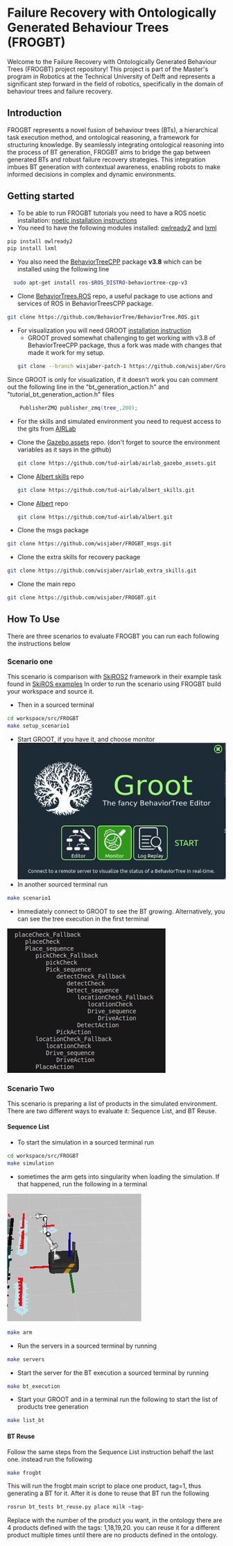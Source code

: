 # Failure Recovery with Ontologically Generated Behaviour Trees (FROGBT)
Welcome to the Failure Recovery with Ontologically Generated Behaviour Trees (FROGBT) project repository! This project is part of the Master's program in Robotics at the Technical University of Delft and represents a significant step forward in the field of robotics, specifically in the domain of behaviour trees and failure recovery.

## Introduction
FROGBT represents a novel fusion of behaviour trees (BTs), a hierarchical task execution method, and ontological reasoning, a framework for structuring knowledge. By seamlessly integrating ontological reasoning into the process of BT generation, FROGBT aims to bridge the gap between generated BTs and robust failure recovery strategies. This integration imbues BT generation with contextual awareness, enabling robots to make informed decisions in complex and dynamic environments.

## Getting started
- To be able to run FROGBT tutorials you need to have a ROS noetic installation: [noetic installation instructions](http://wiki.ros.org/noetic/Installation/Ubuntu)
- You need to have the following modules installed: [owlready2](https://pypi.org/project/owlready2/) and [lxml](https://pypi.org/project/lxml/)
```bash
pip install owlready2
pip install lxml
```
- You also need the [BehaviorTreeCPP](https://github.com/BehaviorTree/BehaviorTree.CPP) package **v3.8** which can be installed using the following line 
```bash
  sudo apt-get install ros-$ROS_DISTRO-behaviortree-cpp-v3
```
- Clone [BehaviorTrees.ROS](https://github.com/BehaviorTree/BehaviorTree.ROS) repo, a useful package to use actions and services of ROS in BehaviorTreesCPP package. 
```bash
git clone https://github.com/BehaviorTree/BehaviorTree.ROS.git
```
- For visualization you will need GROOT [installation instruction](https://github.com/wisjaber/Groot) 
	- GROOT proved somewhat challenging to get working with v3.8 of BehaviorTreeCPP package, thus a fork was made with changes that made it work for my setup. 		
	```bash
	git clone --branch wisjaber-patch-1 https://github.com/wisjaber/Groot.git
	```
Since GROOT is only for visualization, if it doesn't work you can comment out the following line in the "bt_generation_action.h" and "tutorial_bt_generation_action.h" files
```C++
	PublisherZMQ publisher_zmq(tree_,200);
```
- For the skills and simulated environment you need to request access to the gits from [AIRLab](https://icai.ai/airlab-delft/) 
- Clone the [Gazebo assets](https://github.com/tud-airlab/airlab_gazebo_assets) repo. (don't forget to source the environment variables as it says in the github)
	```bash
	git clone https://github.com/tud-airlab/airlab_gazebo_assets.git
	```
- Clone [Albert skills](https://github.com/tud-airlab/albert_skills) repo
	```bash 
	git clone https://github.com/tud-airlab/albert_skills.git
	```
- Clone [Albert](https://github.com/tud-airlab/albert) repo
	```bash
	git clone https://github.com/tud-airlab/albert.git
	```

- Clone the msgs package 
```bash
git clone https://github.com/wisjaber/FROGBT_msgs.git
```
- Clone the extra skills for recovery package
```bash
git clone https://github.com/wisjaber/airlab_extra_skills.git
```
- Clone the main repo
```bash
git clone https://github.com/wisjaber/FROGBT.git
```

## How To Use
There are three scenarios to evaluate FROGBT you can run each following the instructions below 
### Scenario one
This scenario is comparison with [SkiROS2](https://github.com/RVMI/skiros2) framework in their example task found in [SkiROS examples](https://github.com/RVMI/skiros2_examples)
In order to run the scenario using FROGBT build your workspace and source it. 
- Then in a sourced terminal
```bash
cd workspace/src/FROGBT
make setup_scenario1
```
- Start GROOT, if you have it, and choose monitor
![alt text](https://github.com/wisjaber/FROGBT/blob/main/Pasted%20image%2020230908110601.png?raw=true)
- In another sourced terminal run
```bash
make scenario1
```
- Immediately connect to GROOT to see the BT growing. Alternatively, you can see the tree execution in the first terminal

![alt text](https://github.com/wisjaber/FROGBT/blob/main/Pasted%20image%2020230908110755.png?raw=true)
### Scenario Two
This scenario is preparing a list of products in the simulated environment. There are two different ways to evaluate it: Sequence List, and BT Reuse. 
#### Sequence List
- To start the simulation in a sourced terminal run 
```bash
cd workspace/src/FROGBT
make simulation
```

- sometimes the arm gets into singularity when loading the simulation. If that happened, run the following in a terminal

![alt text](https://github.com/wisjaber/FROGBT/blob/main/Pasted%20image%2020230908130020.png?raw=true)

```bash
make arm
```
- Run the servers in a sourced terminal by running
```bash
make servers
```
- Start the server for the BT execution a sourced terminal by running 
```bash
make bt_execution
```
- Start your GROOT and in a terminal run the following to start the list of products tree generation
```bash
make list_bt
```
#### BT Reuse
Follow the same steps from the Sequence List instruction behalf the last one. instead run the following
```bash
make frogbt
```
This will run the frogbt main script to place one product, tag=1, thus generating a BT for it. After it is done to reuse that BT run the following
```bash
rosrun bt_tests bt_reuse.py place milk <tag>
```
Replace <tag> with the number of the product you want, in the ontology there are 4 products defined with the tags: 1,18,19,20. 
you can reuse it for a different product multiple times until there are no products defined in the ontology.


